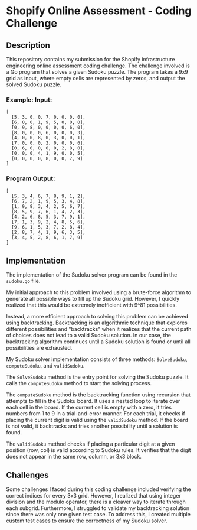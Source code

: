 # Shopify Online Assessment - Coding Challenge

## Description

This repository contains my submission for the Shopify infrastructure engineering online assessment coding challenge. The challenge involved is a Go program that solves a given Sudoku puzzle. The program takes a 9x9 grid as input, where empty cells are represented by zeros, and output the solved Sudoku puzzle.

### Example: Input:
```
[
  [5, 3, 0, 0, 7, 0, 0, 0, 0],
  [6, 0, 0, 1, 9, 5, 0, 0, 0],
  [0, 9, 8, 0, 0, 0, 0, 6, 0],
  [8, 0, 0, 0, 6, 0, 0, 0, 3],
  [4, 0, 0, 8, 0, 3, 0, 0, 1],
  [7, 0, 0, 0, 2, 0, 0, 0, 6],
  [0, 6, 0, 0, 0, 0, 2, 8, 0],
  [0, 0, 0, 4, 1, 9, 0, 0, 5],
  [0, 0, 0, 0, 8, 0, 0, 7, 9]
]
```

### Program Output:
```
[
  [5, 3, 4, 6, 7, 8, 9, 1, 2],
  [6, 7, 2, 1, 9, 5, 3, 4, 8],
  [1, 9, 8, 3, 4, 2, 5, 6, 7],
  [8, 5, 9, 7, 6, 1, 4, 2, 3],
  [4, 2, 6, 8, 5, 3, 7, 9, 1],
  [7, 1, 3, 9, 2, 4, 8, 5, 6],
  [9, 6, 1, 5, 3, 7, 2, 8, 4],
  [2, 8, 7, 4, 1, 9, 6, 3, 5],
  [3, 4, 5, 2, 8, 6, 1, 7, 9]
]
```

## Implementation

The implementation of the Sudoku solver program can be found in the `sudoku.go` file.

My initial approach to this problem involved using a brute-force algorithm to generate all possible ways to fill up the Sudoku grid. However, I quickly realized that this would be extremely inefficient with 9^81 possibilities.

Instead, a more efficient approach to solving this problem can be achieved using backtracking. Backtracking is an algorithmic technique that explores different possibilities and "backtracks" when it realizes that the current path of choices does not lead to a valid Sudoku solution. In our case, the backtracking algorithm continues until a Sudoku solution is found or until all possibilities are exhausted.

My Sudoku solver implementation consists of three methods: `SolveSudoku`, `computeSudoku`, and `validSudoku`.

The `SolveSudoku` method is the entry point for solving the Sudoku puzzle. It calls the `computeSudoku` method to start the solving process.

The `computeSudoku` method is the backtracking function using recursion that attempts to fill in the Sudoku board. It uses a nested loop to iterate over each cell in the board. If the current cell is empty with a zero, it tries numbers from 1 to 9 in a trial-and-error manner. For each trial, it checks if placing the current digit is valid using the `validSudoku` method. If the board is not valid, it backtracks and tries another possibility until a solution is found.

The `validSudoku` method checks if placing a particular digit at a given position (row, col) is valid according to Sudoku rules. It verifies that the digit does not appear in the same row, column, or 3x3 block.

## Challenges

Some challenges I faced during this coding challenge included verifying the correct indices for every 3x3 grid. However, I realized that using integer division and the modulo operator, there is a cleaver way to iterate through each subgrid. Furthermore, I struggled to validate my backtracking solution since there was only one given test case. To address this, I created multiple custom test cases to ensure the correctness of my Sudoku solver.

